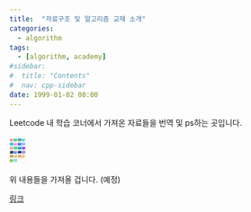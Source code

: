 ```yaml
---
title:  "자료구조 및 알고리즘 교재 소개" 
categories:
  - algorithm
tags:
  - [algorithm, academy]
#sidebar:
#  title: "Contents"
#  nav: cpp-sidebar
date: 1999-01-02 00:00
---
```


Leetcode 내 학습 코너에서 가져온 자료들을 번역 및 ps하는 곳입니다.

<img src="/assets/images/algorithm/algorithm.webp" height="50px" title="textbooks"/>

위 내용들을 가져올 겁니다. (예정)

[링크](https://leetcode.com/explore/learn/)
